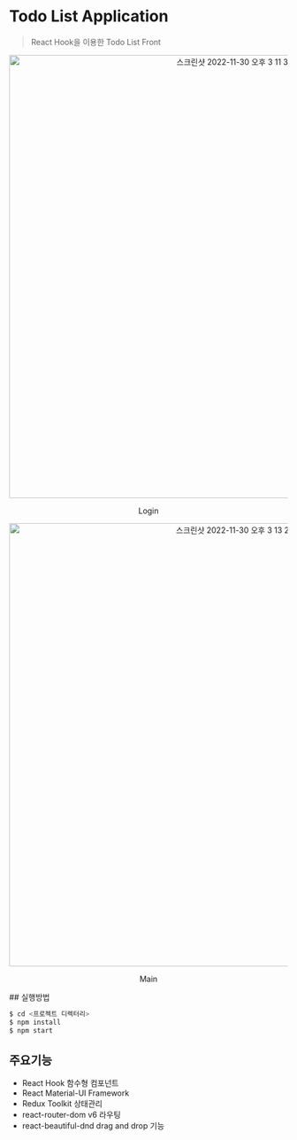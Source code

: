 # Todo List Application
> React Hook을 이용한 Todo List Front


<p align="center">
<img width="800" alt="스크린샷 2022-11-30 오후 3 11 33" src="https://user-images.githubusercontent.com/39370772/204721694-fa7ae22b-6924-4618-939e-1313afbf9399.png">
</p>
<p align="center"> Login </p>
<p align="center">
<img width="800" alt="스크린샷 2022-11-30 오후 3 13 27" src="https://user-images.githubusercontent.com/39370772/204721866-86ef7669-836d-41ee-ab93-ed6fa0aa21b6.png">  
</p>
<p align="center"> Main </p>
## 실행방법 

```sh
$ cd <프로젝트 디렉터리>
$ npm install
$ npm start
```

## 주요기능

<ul>
  <li> React Hook 함수형 컴포넌트 </li> 
  <li> React Material-UI Framework  </li>
  <li> Redux Toolkit 상태관리 </li>  
  <li> react-router-dom v6 라우팅 </li>
  <li> react-beautiful-dnd drag and drop 기능 </li> 
</ul>



